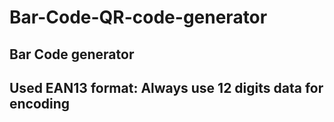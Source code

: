 # Bar-Code-QR-code-generator

## Bar Code generator
## Used EAN13 format: Always use 12 digits data for encoding